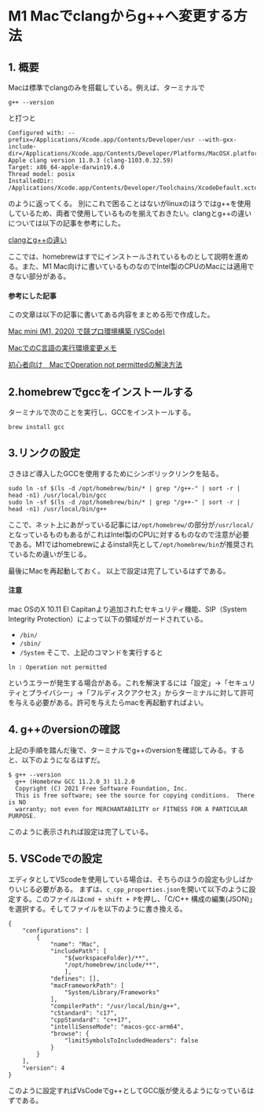 # M1 Macでclangからg++へ変更する方法

## 1. 概要
Macは標準でclangのみを搭載している。例えば、ターミナルで
```
g++ --version
```
と打つと
```
Configured with: --prefix=/Applications/Xcode.app/Contents/Developer/usr --with-gxx-include-dir=/Applications/Xcode.app/Contents/Developer/Platforms/MacOSX.platform/Developer/SDKs/MacOSX.sdk/usr/include/c++/4.2.1
Apple clang version 11.0.3 (clang-1103.0.32.59)
Target: x86_64-apple-darwin19.4.0
Thread model: posix
InstalledDir: /Applications/Xcode.app/Contents/Developer/Toolchains/XcodeDefault.xctoolchain/usr/bin
```
のように返ってくる。
別にこれで困ることはないがlinuxのほうではg++を使用しているため、両者で使用しているものを揃えておきたい。clangとg++の違いについては以下の記事を参考にした。

[clangとg++の違い](https://qiita.com/pochiMasahiro/items/eb9c1a95fc01228e1dd7)

ここでは、homebrewはすでにインストールされているものとして説明を進める。また、M1 Mac向けに書いているものなのでIntel製のCPUのMacには適用できない部分がある。

#### 参考にした記事
この文章は以下の記事に書いてある内容をまとめる形で作成した。

[Mac mini (M1, 2020) で競プロ環境構築 (VSCode)](https://qiita.com/cubinglover/items/5b4d05ca0f77c60f1d79)

[MacでのC言語の実行環境変更メモ](https://zenn.dev/peg/articles/7c9ab2c4901c80)

[初心者向け　MacでOperation not permittedの解決方法](https://qiita.com/iwaseasahi/items/9d2e29b02df5cce7285d)

## 2.homebrewでgccをインストールする
ターミナルで次のことを実行し、GCCをインストールする。
```
brew install gcc
```

## 3.リンクの設定
さきほど導入したGCCを使用するためにシンボリックリンクを貼る。
```
sudo ln -sf $(ls -d /opt/homebrew/bin/* | grep "/g++-" | sort -r | head -n1) /usr/local/bin/gcc
sudo ln -sf $(ls -d /opt/homebrew/bin/* | grep "/g++-" | sort -r | head -n1) /usr/local/bin/g++
```
ここで、ネット上にあがっている記事には`/opt/homebrew/`の部分が`/usr/local/`となっているものもあるがこれはIntel製のCPUに対するものなので注意が必要である。M1ではhomebrewによるinstall先として`/opt/homebrew/bin`が推奨されているため違いが生じる。

最後にMacを再起動しておく。
以上で設定は完了しているはずである。

#### 注意
mac OSのX 10.11 El Capitanより追加されたセキュリティ機能、SIP（System Integrity Protection）によって以下の領域がガードされている。
- `/bin/`
- `/sbin/`
- `/System`
そこで、上記のコマンドを実行すると
```
ln : Operation not permitted
```
というエラーが発生する場合がある。これを解決するには「設定」→「セキュリティとプライバシー」→「フルディスクアクセス」からターミナルに対して許可を与える必要がある。許可を与えたらmacを再起動すればよい。

## 4. g++のversionの確認
上記の手順を踏んだ後で、ターミナルでg++のversionを確認してみる。すると、以下のようになるはずだ。
```
$ g++ --version
  g++ (Homebrew GCC 11.2.0_3) 11.2.0
  Copyright (C) 2021 Free Software Foundation, Inc.
  This is free software; see the source for copying conditions.  There is NO
  warranty; not even for MERCHANTABILITY or FITNESS FOR A PARTICULAR PURPOSE.
```
このように表示されれば設定は完了している。

## 5. VSCodeでの設定
エディタとしてVScodeを使用している場合は、そちらのほうの設定も少しばかりいじる必要がある。
まずは、`c_cpp_properties.json`を開いて以下のように設定する。このファイルは`cmd + shift + P`を押し、「C/C++ 構成の編集(JSON)」を選択する。そしてファイルを以下のように書き換える。
```
{
    "configurations": [
        {
            "name": "Mac",
            "includePath": [
                "${workspaceFolder}/**",
                "/opt/homebrew/include/**",
                ],
            "defines": [],
            "macFrameworkPath": [
                "System/Library/Frameworks"
            ],
            "compilerPath": "/usr/local/bin/g++",
            "cStandard": "c17",
            "cppStandard": "c++17",
            "intelliSenseMode": "macos-gcc-arm64",
            "browse": {
                "limitSymbolsToIncludedHeaders": false
            }
        }
    ],
    "version": 4
}
```
このように設定すればVsCodeでg++としてGCC版が使えるようになっているはずである。